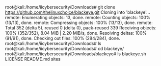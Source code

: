 root@kali:/home/iicybersecurity/Downloads# git clone https://github.com/thelinuxchoice/blackeye.git
 Cloning into 'blackeye'…
 remote: Enumerating objects: 13, done.
 remote: Counting objects: 100% (13/13), done.
 remote: Compressing objects: 100% (13/13), done.
 remote: Total 352 (delta 5), reused 0 (delta 0), pack-reused 339
 Receiving objects: 100% (352/352), 8.04 MiB | 2.20 MiB/s, done.
 Resolving deltas: 100% (91/91), done.
 Checking out files: 100% (284/284), done.
 root@kali:/home/iicybersecurity/Downloads# ls
 root@kali:/home/iicybersecurity/Downloads# cd blackeye/
 root@kali:/home/iicybersecurity/Downloads/blackeye# ls
 blackeye.sh  LICENSE  README.md  sites
 
